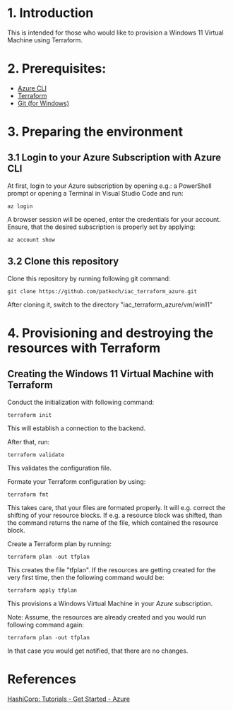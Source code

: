 # 1. Introduction

This is intended for those who would like to provision a Windows 11 Virtual Machine using Terraform.

# 2. Prerequisites:
 - [Azure CLI](https://learn.microsoft.com/en-us/cli/azure/install-azure-cli)
 - [Terraform](https://developer.hashicorp.com/terraform/downloads)
 - [Git (for Windows)](https://gitforwindows.org/)

# 3. Preparing the environment

## 3.1 Login to your Azure Subscription with Azure CLI

At first, login to your Azure subscription by opening e.g.: a PowerShell prompt or opening a Terminal in Visual Studio Code and run:

```
az login
```

A browser session will be opened, enter the credentials for your account.
Ensure, that the desired subscription is properly set by applying:

```
az account show
```

## 3.2 Clone this repository

Clone this repository by running following git command:

```
git clone https://github.com/patkoch/iac_terraform_azure.git
```

After cloning it, switch to the directory "iac_terraform_azure/vm/win11"

# 4. Provisioning and destroying the resources with Terraform

## Creating the Windows 11 Virtual Machine with Terraform

Conduct the initialization with following command:

```
terraform init
```

This will establish a connection to the backend.

After that, run:

```
terraform validate
```

This validates the configuration file.

Formate your Terraform configuration by using:

```
terraform fmt
```

This takes care, that your files are formated properly. It will e.g. correct the shifting of your resource blocks.
If e.g. a resource block was shifted, than the command returns the name of the file, which contained the resource block.

Create a Terraform plan by running:

```
terraform plan -out tfplan
```

This creates the file "tfplan". If the resources are getting created for the very first time, then the following command would be:

```
terraform apply tfplan
```
This provisions a Windows Virtual Machine in your *Azure* subscription.

Note:
Assume, the resources are already created and you would run following command again:

```
terraform plan -out tfplan
```

In that case you would get notified, that there are no changes.


# References

[HashiCorp: Tutorials - Get Started - Azure](https://developer.hashicorp.com/terraform/tutorials/azure-get-started)